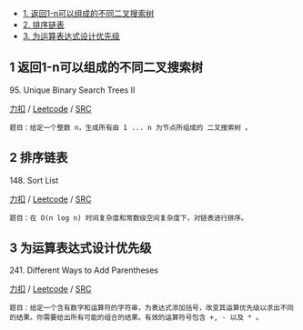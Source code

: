 <!-- GFM-TOC -->
* [1. 返回1-n可以组成的不同二叉搜索树](#1-返回1-n可以组成的不同二叉搜索树)
* [2. 排序链表](#2-排序链表)
* [3. 为运算表达式设计优先级](#3-为运算表达式设计优先级)

<!-- GFM-TOC -->

## 1 返回1-n可以组成的不同二叉搜索树
95\. Unique Binary Search Trees II

[力扣](https://leetcode-cn.com/problems/unique-binary-search-trees-ii/) / [Leetcode](https://leetcode.com/problems/unique-binary-search-trees-ii/) / [SRC](../algo_07_divide_and_conquer/L95-m-copy.cpp)
```
题目：给定一个整数 n，生成所有由 1 ... n 为节点所组成的 二叉搜索树 。
```

## 2 	排序链表  
148\. Sort List

[力扣](https://leetcode-cn.com/problems/sort-list/) / [Leetcode](https://leetcode.com/problems/sort-list/) / [SRC](../algo_07_divide_and_conquer/L148-m-copy.cpp)
```
题目：在 O(n log n) 时间复杂度和常数级空间复杂度下，对链表进行排序。
```

## 3 为运算表达式设计优先级
241\. Different Ways to Add Parentheses

[力扣](https://leetcode-cn.com/problems/different-ways-to-add-parentheses/) / [Leetcode](https://leetcode.com/problems/different-ways-to-add-parentheses/) / [SRC](../algo_07_divide_and_conquer/L241-m.cpp)
```
题目：给定一个含有数字和运算符的字符串，为表达式添加括号，改变其运算优先级以求出不同的结果。你需要给出所有可能的组合的结果。有效的运算符号包含 +, - 以及 * 。
```
